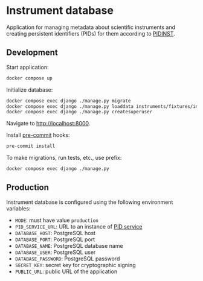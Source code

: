 # Instrument database

Application for managing metadata about scientific instruments and creating
persistent identifiers (PIDs) for them according to [PIDINST](https://github.com/rdawg-pidinst/schema).

## Development

Start application:

```sh
docker compose up
```

Initialize database:

```sh
docker compose exec django ./manage.py migrate
docker compose exec django ./manage.py loaddata instruments/fixtures/initial.json
docker compose exec django ./manage.py createsuperuser
```

Navigate to <http://localhost:8000>.

Install [pre-commit](https://pre-commit.com/) hooks:

```sh
pre-commit install
```

To make migrations, run tests, etc., use prefix:
```sh
docker compose exec django ./manage.py
```

## Production

Instrument database is configured using the following environment variables:

- `MODE`: must have value `production`
- `PID_SERVICE_URL`: URL to an instance of [PID service](https://github.com/actris-cloudnet/pid-service)
- `DATABASE_HOST`: PostgreSQL host
- `DATABASE_PORT`: PostgreSQL port
- `DATABASE_NAME`: PostgreSQL database name
- `DATABASE_USER`: PostgreSQL user
- `DATABASE_PASSWORD`: PostgreSQL password
- `SECRET_KEY`: secret key for cryptographic signing
- `PUBLIC_URL`: public URL of the application

